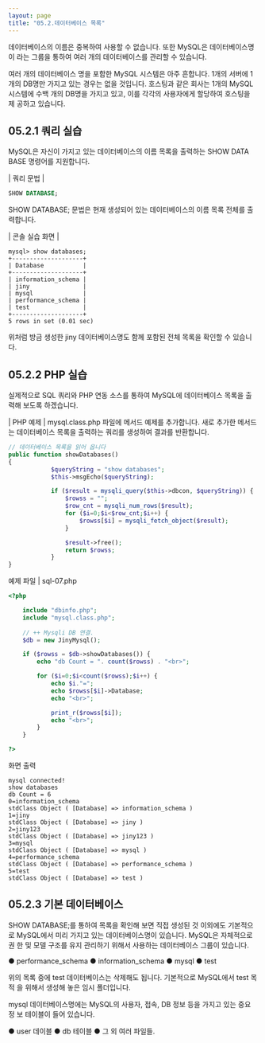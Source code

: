```yaml
---
layout: page
title: "05.2.데이터베이스 목록"
--- 
```

데이터베이스의 이름은 중복하여 사용할 수 없습니다. 또한 MySQL은 데이터베이스명이 라는 그룹을 통하여 여러 개의 데이터베이스를 관리할 수 있습니다.  

여러 개의 데이터베이스 명을 포함한 MySQL 시스템은 아주 흔합니다. 1개의 서버에 1개의 DB명만 가지고 있는 경우는 없을 것입니다. 호스팅과 같은 회사는 1개의 MySQL 시스템에 수백 개의 DB명을 가지고 있고, 이를 각각의 사용자에게 할당하여 호스팅을 제 공하고 있습니다.  

## 05.2.1 쿼리 실습 
MySQL은 자신이 가지고 있는 데이터베이스의 이름 목록을 출력하는 SHOW DATA BASE 명령어를 지원합니다.  

| 쿼리 문법 | 
```sql
SHOW DATABASE; 
```
SHOW DATABASE; 문법은 현재 생성되어 있는 데이터베이스의 이름 목록 전체를 출 력합니다.  

| 콘솔 실습 화면 | 
```
mysql> show databases;
+--------------------+
| Database           |
+--------------------+
| information_schema |
| jiny               |
| mysql              |
| performance_schema |
| test               |
+--------------------+
5 rows in set (0.01 sec)
```

위처럼 방금 생성한 jiny 데이터베이스명도 함께 포함된 전체 목록을 확인할 수 있습니다.  


## 05.2.2 PHP 실습 
실제적으로 SQL 쿼리와 PHP 연동 소스를 통하여 MySQL에 데이터베이스 목록을 출력해 보도록 하겠습니다.  

| PHP 예제 | 
mysql.class.php 파일에 메서드 예제를 추가합니다. 새로 추가한 메서드는 데이터베이스 목록을 출력하는 쿼리를 생성하여 결과를 반환합니다.  

```php
// 데이터베이스 목록을 읽어 옵니다
public function showDatabases()
{
            $queryString = "show databases";
            $this->msgEcho($queryString);

            if ($result = mysqli_query($this->dbcon, $queryString)) {
                $rowss = "";
                $row_cnt = mysqli_num_rows($result);
                for ($i=0;$i<$row_cnt;$i++) {
                    $rowss[$i] = mysqli_fetch_object($result);
                }

                $result->free();
                return $rowss;
            } 
}
```

예제 파일 | sql-07.php 
```php
<?php

	include "dbinfo.php";
	include "mysql.class.php";
 
	// ++ Mysqli DB 연결.
	$db = new JinyMysql();

	if ($rowss = $db->showDatabases()) {
		echo "db Count = ". count($rowss) . "<br>";

		for ($i=0;$i<count($rowss);$i++) {
			echo $i."=";            
			echo $rowss[$i]->Database;
			echo "<br>";

			print_r($rowss[$i]);
			echo "<br>";
		}
	}    

?>

```

화면 출력  
```
mysql connected!
show databases
db Count = 6
0=information_schema
stdClass Object ( [Database] => information_schema ) 
1=jiny
stdClass Object ( [Database] => jiny ) 
2=jiny123
stdClass Object ( [Database] => jiny123 ) 
3=mysql
stdClass Object ( [Database] => mysql ) 
4=performance_schema
stdClass Object ( [Database] => performance_schema ) 
5=test
stdClass Object ( [Database] => test ) 

```

## 05.2.3 기본 데이터베이스 
SHOW DATABASE;를 통하여 목록을 확인해 보면 직접 생성된 것 이외에도 기본적으 로 MySQL에서 미리 가지고 있는 데이터베이스명이 있습니다. MySQL은 자체적으로 권 한 및 모델 구조를 유지 관리하기 위해서 사용하는 데이터베이스 그룹이 있습니다.  

● performance_schema 
● information_schema 
● mysql 
● test 

위의 목록 중에 test 데이터베이스는 삭제해도 됩니다. 기본적으로 MySQL에서 test 목적 을 위해서 생성해 놓은 임시 폴더입니다.  

mysql 데이터베이스명에는 MySQL의 사용자, 접속, DB 정보 등을 가지고 있는 중요 정 보 테이블이 들어 있습니다.  

● user 데이블 
● db 테이블 
● 그 외 여러 파일들. 
